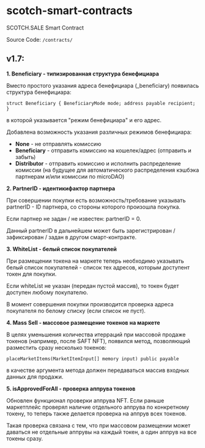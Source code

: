 # scotch-smart-contracts
SCOTCH.SALE Smart Contract


Source Code: `/contracts/`


v1.7:
--

**1. Beneficiary - типизированная структура бенефициара**
 
Вместо простого указания адреса бенефициара (_beneficiary) 
появилась структура бенефициара:

`struct Beneficiary { BeneficiaryMode mode; address payable recipient; }`

в которой указывается "режим бенефициара" и его адрес.

Добавлена возможность указания различных режимов бенефициара:
 - **None** - не отправлять комиссию
 - **Beneficiary** - отправить комиссию на кошелек/адрес (отправить и забыть)
 - **Distributor** - отправить комиссию и исполнить распределение комиссии 
 (на будущее для автоматического распределения кэшбэка партнерам и/или комиссии по microDAO)

**2. PartnerID - идентикифактор партнера**

При совершении покупки есть возможность/требование указывать partnerID - ID партнера, со стороны которого произошла покупка.

Если партнер не задан / не известен: partnerID = 0.

Данный partnerID в дальнейшем может быть зарегистрирован / зафиксирован / задан в другом смарт-контракте. 

**3. WhiteList - белый список покупателей**

При размещении токена на маркете теперь необходимо указывать белый список покупателей - список тех адресов,
которым доступент токен для покупки.

Если whiteList не указан (передан пустой массив), то токен будет доступен любому покупателю.

В момент совершения покупки производится проверка адреса покупателя по белому списку (если список не пуст).

**4. Mass Sell - массовое размещение токенов на маркете**

В целях уменьшения количества итерраций при массовой продаже токенов (например, после SAFT NFT),
появился метод, позволяющий разместить сразу несколько токенов:

`placeMarketItems(MarketItemInput[] memory input) public payable`

в качестве аргумента метода должен передаваться массив входных данных для продажи.

**5. isApprovedForAll - проверка аппрува токенов**

Обновлен функционал проверки аппрува NFT. Если раньше маркетплейс проверял наличие отдельного аппрува по конкретному токену, 
то теперь также делается проверка на аппрув всех токенов.

Такая проверка связана с тем, что при массовом размещении может даваться не отдельные аппрувы на каждый токен, а один аппрув на все токены сразу.
